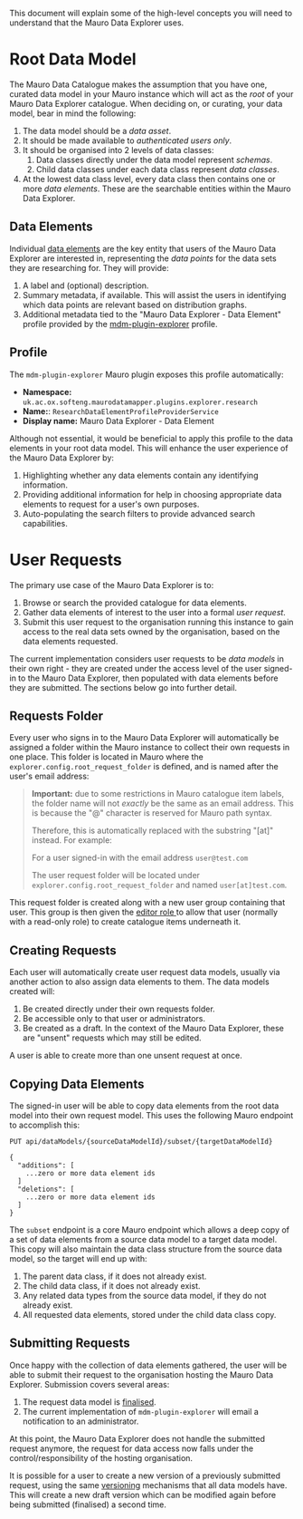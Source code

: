 This document will explain some of the high-level concepts you will need to understand that the Mauro Data Explorer uses.

# Root Data Model

The Mauro Data Catalogue makes the assumption that you have one, curated data model in your Mauro instance which will act as the _root_ of your Mauro Data Explorer catalogue. When deciding on, or curating, your data model, bear in mind the following:

1. The data model should be a _data asset_.
2. It should be made available to _authenticated users only_.
3. It should be organised into 2 levels of data classes:
   1. Data classes directly under the data model represent _schemas_.
   2. Child data classes under each data class represent _data classes_.
4. At the lowest data class level, every data class then contains one or more _data
   elements_. These are the searchable entities within the Mauro Data Explorer.

## Data Elements

Individual [data elements](https://maurodatamapper.github.io/glossary/data-element/data-element/) are the key entity that users of the Mauro Data Explorer are interested in, representing the _data points_ for the data sets they are researching for. They will provide:

1. A label and (optional) description.
2. Summary metadata, if available. This will assist the users in identifying which data points are relevant based on distribution graphs.
3. Additional metadata tied to the "Mauro Data Explorer - Data Element" profile provided by the [mdm-plugin-explorer](https://github.com/MauroDataMapper-Plugins/mdm-plugin-explorer) profile.

## Profile

The `mdm-plugin-explorer` Mauro plugin exposes this profile automatically:

* **Namespace:** `uk.ac.ox.softeng.maurodatamapper.plugins.explorer.research	
`
* **Name:**: `ResearchDataElementProfileProviderService`
* **Display name:** Mauro Data Explorer - Data Element

Although not essential, it would be beneficial to apply this profile to the data elements in your root data model. This will enhance the user experience of the Mauro Data Explorer by:

1. Highlighting whether any data elements contain any identifying information.
2. Providing additional information for help in choosing appropriate data elements to request for a user's own purposes.
3. Auto-populating the search filters to provide advanced search capabilities.

# User Requests

The primary use case of the Mauro Data Explorer is to:

1. Browse or search the provided catalogue for data elements.
2. Gather data elements of interest to the user into a formal _user request_.
3. Submit this user request to the organisation running this instance to gain access to the real data sets owned by the organisation, based on the data elements requested.

The current implementation considers user requests to be _data models_ in their own right - they are created under the access level of the user signed-in to the Mauro Data Explorer, then populated with data elements before they are submitted. The sections below go into further detail.

## Requests Folder

Every user who signs in to the Mauro Data Explorer will automatically be assigned a folder within the Mauro instance to collect their own requests in one place. This folder is located in Mauro where the `explorer.config.root_request_folder` is defined, and is named after the user's email address:

> **Important:** due to some restrictions in Mauro catalogue item labels, the folder name will not _exactly_ be the same as an email address. This is because the "@" character is reserved for Mauro path syntax.
>
> Therefore, this is automatically replaced with the substring "[at]" instead. For example:
> 
> For a user signed-in with the email address `user@test.com`
>
> The user request folder will be located under `explorer.config.root_request_folder` and named `user[at]test.com`.

This request folder is created along with a new user group containing that user. This group is then given the [editor role ](https://maurodatamapper.github.io/user-guides/permissions/permissions/#editor) to allow that user (normally with a read-only role) to create catalogue items underneath it.

## Creating Requests

Each user will automatically create user request data models, usually via another action to also assign data elements to them. The data models created will:

1. Be created directly under their own requests folder.
2. Be accessible only to that user or administrators.
3. Be created as a draft. In the context of the Mauro Data Explorer, these are "unsent" requests which may still be edited.

A user is able to create more than one unsent request at once.

## Copying Data Elements

The signed-in user will be able to copy data elements from the root data model into their own request model. This uses the following Mauro endpoint to accomplish this:

```
PUT api/dataModels/{sourceDataModelId}/subset/{targetDataModelId}

{
  "additions": [
    ...zero or more data element ids
  ]
  "deletions": [
    ...zero or more data element ids
  ]
}
```

The `subset` endpoint is a core Mauro endpoint which allows a deep copy of a set of data elements from a source data model to a target data model. This copy will also maintain the data class structure from the source data model, so the target will end up with:

1. The parent data class, if it does not already exist.
2. The child data class, if it does not already exist.
3. Any related data types from the source data model, if they do not already exist.
4. All requested data elements, stored under the child data class copy.

## Submitting Requests

Once happy with the collection of data elements gathered, the user will be able to submit their request to the organisation hosting the Mauro Data Explorer. Submission covers several areas:

1. The request data model is [finalised](https://maurodatamapper.github.io/user-guides/finalising-data-models/finalising-data-models/).
2. The current implementation of `mdm-plugin-explorer` will email a notification to an administrator.

At this point, the Mauro Data Explorer does not handle the submitted request anymore, the request for data access now falls under the control/responsibility of the hosting organisation.

It is possible for a user to create a new version of a previously submitted request, using the same [versioning](https://maurodatamapper.github.io/user-guides/branch-version-fork/branch-version-fork/) mechanisms that all data models have. This will create a new draft version which can be modified again before being submitted (finalised) a second time.
